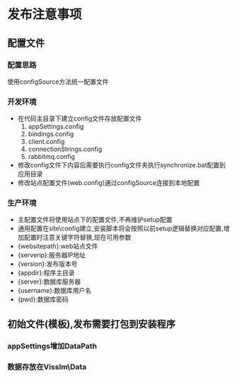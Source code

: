 # 发布注意事项

## 配置文件

### 配置思路
使用configSource方法统一配置文件
### 开发环境
* 在代码主目录下建立config文件存放配置文件
   1. appSettings.config
   2. bindings.config
   3. client.config
   4. connectionStrings.config
   5. rabbitmq.config
* 修改config文件下内容后需要执行config文件夹执行synchronize.bat配置到应用目录
*  修改站点配置文件(web.config)通过configSource连接到本地配置
### 生产环境
* 主配置文件将使用站点下的配置文件,不再维护setup配置
* 通用配置在site\config建立,安装脚本将会按照以前setup逻辑替换对应配置,增加配置时注意关键字符替换,现在可用参数
* {websitepath}:web站点文件
* {serverip}:服务器IP地址
* {version}:发布版本号
* {appdir}:程序主目录
* {server}:数据库服务器
* {username}:数据库用户名
* {pwd}:数据库密码

## 初始文件(模板),发布需要打包到安装程序
### appSettings增加DataPath
### 数据存放在Visslm\Data

